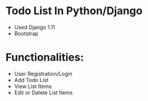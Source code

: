 
# Todo List In Python/Django
* Used Django 1.11
* Bootstrap
 
# Functionalities:
* User Registration/Login  
* Add Todo List
* View List Items
* Edit or Delete List Items
